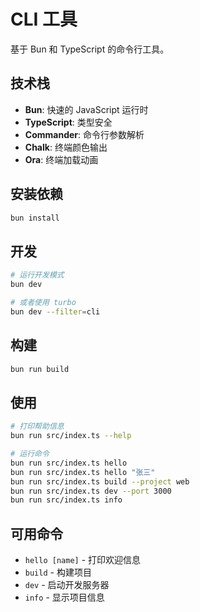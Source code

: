 # CLI 工具

基于 Bun 和 TypeScript 的命令行工具。

## 技术栈

- **Bun**: 快速的 JavaScript 运行时
- **TypeScript**: 类型安全
- **Commander**: 命令行参数解析
- **Chalk**: 终端颜色输出
- **Ora**: 终端加载动画

## 安装依赖

```bash
bun install
```

## 开发

```bash
# 运行开发模式
bun dev

# 或者使用 turbo
bun dev --filter=cli
```

## 构建

```bash
bun run build
```

## 使用

```bash
# 打印帮助信息
bun run src/index.ts --help

# 运行命令
bun run src/index.ts hello
bun run src/index.ts hello "张三"
bun run src/index.ts build --project web
bun run src/index.ts dev --port 3000
bun run src/index.ts info
```

## 可用命令

- `hello [name]` - 打印欢迎信息
- `build` - 构建项目
- `dev` - 启动开发服务器
- `info` - 显示项目信息
